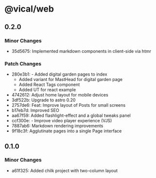 # @vical/web

## 0.2.0

### Minor Changes

- 35d5675: Implemented markdown components in client-side via htmr

### Patch Changes

- 280e3b1: - Added digital garden pages to index
  - Added variant for MastHead for digital garden page
  - Added React Tags component
  - Added UT for react example
- 4742612: Adjust home layout for mobile devices
- 3df522b: Upgrade to astro 0.20
- 2757de6: Feat: Improve layout of Posts for small screens
- b17eb7d: Improved SEO
- aa67f59: Added flashlight-effect and a global tweaks panel
- ccf300e: - Improve video player experience (VJS)
- 7887ab6: Markdown rendering improvements
- 9f18c3f: Agglutinate pages into a single Page interface

## 0.1.0

### Minor Changes

- a61f325: Added chilk project with two-column layout
